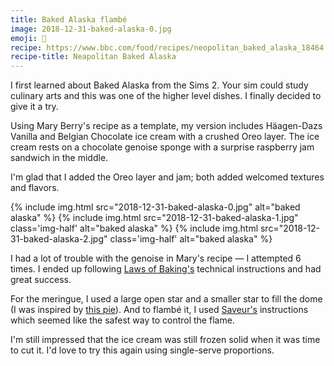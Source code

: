 ```yaml
---
title: Baked Alaska flambé
image: 2018-12-31-baked-alaska-0.jpg
emoji: 🍨
recipe: https://www.bbc.com/food/recipes/neopolitan_baked_alaska_18464
recipe-title: Neapolitan Baked Alaska
---
```


I first learned about Baked Alaska from the Sims 2. Your sim could study culinary arts and this was one of the higher level dishes. I finally decided to give it a try.

Using Mary Berry's recipe as a template, my version includes Häagen-Dazs Vanilla and Belgian Chocolate ice cream with a crushed Oreo layer. The ice cream rests on a chocolate genoise sponge with a surprise raspberry jam sandwich in the middle.

I'm glad that I added the Oreo layer and jam; both added welcomed textures and flavors.

<div class="photos">
{% include img.html src="2018-12-31-baked-alaska-0.jpg" alt="baked alaska" %}
{% include img.html src="2018-12-31-baked-alaska-1.jpg" class='img-half' alt="baked alaska" %}
{% include img.html src="2018-12-31-baked-alaska-2.jpg" class='img-half' alt="baked alaska" %}
</div>

I had a lot of trouble with the genoise in Mary's recipe &mdash; I attempted 6 times. I ended up following [Laws of Baking's](http://lawsofbaking.com/genoise/) technical instructions and had great success.

For the meringue, I used a large open star and a smaller star to fill the dome (I was inspired by [this pie](https://cooking.nytimes.com/recipes/1019714-sweet-potato-meringue-pie)). And to flambé it, I used [Saveur's](https://www.saveur.com/baked-alaska-recipe) instructions which seemed like the safest way to control the flame.

I'm still impressed that the ice cream was still frozen solid when it was time to cut it. I'd love to try this again using single-serve proportions.

